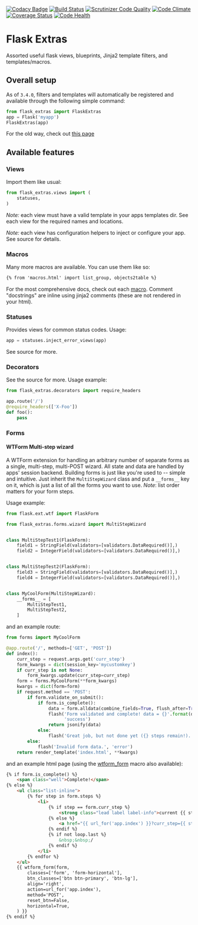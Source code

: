 [![Codacy Badge](https://api.codacy.com/project/badge/Grade/1f8f45e92a9b4ed1ab5029ee7a0e5534)](https://www.codacy.com/app/dxdstudio/flask_extras?utm_source=github.com&utm_medium=referral&utm_content=christabor/flask_extras&utm_campaign=badger)
[![Build Status](https://travis-ci.org/christabor/flask_extras.svg?branch=master)](https://travis-ci.org/christabor/flask_extras)
[![Scrutinizer Code Quality](https://scrutinizer-ci.com/g/christabor/flask_extras/badges/quality-score.png?b=master)](https://scrutinizer-ci.com/g/christabor/flask_extras/?branch=master)
[![Code Climate](https://codeclimate.com/github/christabor/flask_extras/badges/gpa.svg)](https://codeclimate.com/github/christabor/flask_extras)
[![Coverage Status](https://coveralls.io/repos/github/christabor/flask_extras/badge.svg?branch=master)](https://coveralls.io/github/christabor/flask_extras?branch=master)
[![Code Health](https://landscape.io/github/christabor/flask_extras/master/landscape.svg?style=flat)](https://landscape.io/github/christabor/flask_extras/master)

# Flask Extras
Assorted useful flask views, blueprints, Jinja2 template filters, and templates/macros.

## Overall setup

As of `3.4.0`, filters and templates will automatically be registered and available through the following simple command:

```python
from flask_extras import FlaskExtras
app = Flask('myapp')
FlaskExtras(app)
```

For the old way, check out [this page](wiki/old_setup.md)

## Available features

### Views

Import them like usual:

```python
from flask_extras.views import (
    statuses,
)
```

*Note:* each view must have a valid template in your apps templates dir. See each view for the required names and locations.

*Note:* each view has configuration helpers to inject or configure your app. See source for details.

### Macros

Many more macros are available. You can use them like so:

```html
{% from 'macros.html' import list_group, objects2table %}
```

For the most comprehensive docs, check out each [macro](flask_extras/macros/). Comment "docstrings" are inline using jinja2 comments (these are not rendered in your html).

### Statuses

Provides views for common status codes. Usage:

```python
app = statuses.inject_error_views(app)
```

See source for more.

### Decorators

See the source for more. Usage example:

```python
from flask_extras.decorators import require_headers

app.route('/')
@require_headers(['X-Foo'])
def foo():
    pass
```


### Forms

#### WTForm Multi-step wizard

A WTForm extension for handling an arbitrary number of separate forms as a single, multi-step, multi-POST wizard. All state and data are handled by apps' session backend. Building forms is just like you're used to -- simple and intuitive. Just inherit the `MultiStepWizard` class and put a `__forms__` key on it, which is just a list of all the forms you want to use. *Note*: list order matters for your form steps.

Usage example:

```python
from flask.ext.wtf import FlaskForm

from flask_extras.forms.wizard import MultiStepWizard


class MultiStepTest1(FlaskForm):
    field1 = StringField(validators=[validators.DataRequired()],)
    field2 = IntegerField(validators=[validators.DataRequired()],)


class MultiStepTest2(FlaskForm):
    field3 = StringField(validators=[validators.DataRequired()],)
    field4 = IntegerField(validators=[validators.DataRequired()],)


class MyCoolForm(MultiStepWizard):
    __forms__ = [
        MultiStepTest1,
        MultiStepTest2,
    ]
```

and an example route:

```python
from forms import MyCoolForm

@app.route('/', methods=['GET', 'POST'])
def index():
    curr_step = request.args.get('curr_step')
    form_kwargs = dict(session_key='mycustomkey')
    if curr_step is not None:
        form_kwargs.update(curr_step=curr_step)
    form = forms.MyCoolForm(**form_kwargs)
    kwargs = dict(form=form)
    if request.method == 'POST':
        if form.validate_on_submit():
            if form.is_complete():
                data = form.alldata(combine_fields=True, flush_after=True)
                flash('Form validated and complete! data = {}'.format(data),
                      'success')
                return jsonify(data)
            else:
                flash('Great job, but not done yet ({} steps remain!).'.format(form.remaining))
        else:
            flash('Invalid form data.', 'error')
    return render_template('index.html', **kwargs)
```

and an example html page (using the [wtform_form](flask_extras/macros/macros.html) macro also available):

```html
{% if form.is_complete() %}
    <span class="well">Complete!</span>
{% else %}
    <ul class="list-inline">
        {% for step in form.steps %}
            <li>
                {% if step == form.curr_step %}
                    <strong class="lead label label-info">current {{ step }}</strong>
                {% else %}
                    <a href="{{ url_for('app.index') }}?curr_step={{ step }}">{{ step }}</a>
                {% endif %}
                {% if not loop.last %}
                    &nbsp;&nbsp;/
                {% endif %}
            </li>
        {% endfor %}
    </ul>
    {{ wtform_form(form,
        classes=['form', 'form-horizontal'],
        btn_classes=['btn btn-primary', 'btn-lg'],
        align='right',
        action=url_for('app.index'),
        method='POST',
        reset_btn=False,
        horizontal=True,
    ) }}
{% endif %}
```
